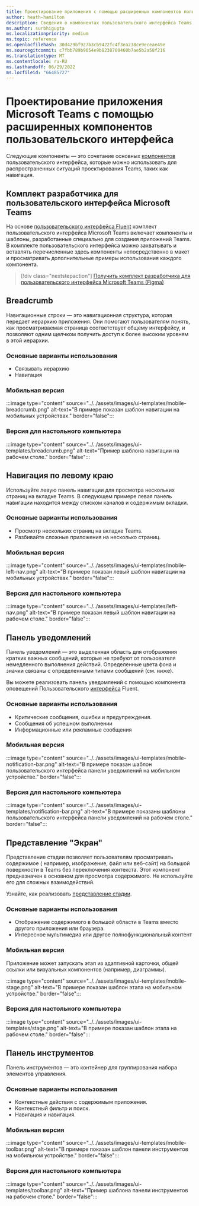 ```yaml
---
title: Проектирование приложения с помощью расширенных компонентов пользовательского интерфейса
author: heath-hamilton
description: Сведения о компонентах пользовательского интерфейса Teams, таких как навигация, панель уведомлений, представление стадии, а также соответствующие варианты использования.
ms.author: surbhigupta
ms.localizationpriority: medium
ms.topic: reference
ms.openlocfilehash: 30d429bf927b3cb9422fc4f3ea238ce9eceae49e
ms.sourcegitcommit: c7fbb789b9654e9b8238700460b7ae5b2a58f216
ms.translationtype: MT
ms.contentlocale: ru-RU
ms.lasthandoff: 06/29/2022
ms.locfileid: "66485727"
---
```

# <a name="designing-your-microsoft-teams-app-with-advanced-ui-components"></a>Проектирование приложения Microsoft Teams с помощью расширенных компонентов пользовательского интерфейса

Следующие компоненты — это сочетание основных [компонентов](~/concepts/design/design-teams-app-basic-ui-components.md) пользовательского интерфейса, которые можно использовать для распространенных ситуаций проектирования Teams, таких как навигация.

## <a name="microsoft-teams-ui-kit"></a>Комплект разработчика для пользовательского интерфейса Microsoft Teams

На основе <a href="https://fluentsite.z22.web.core.windows.net/" target="_blank">пользовательского интерфейса Fluent</a> комплект пользовательского интерфейса Microsoft Teams включает компоненты и шаблоны, разработанные специально для создания приложений Teams. В комплекте пользовательского интерфейса можно захватывать и вставлять перечисленные здесь компоненты непосредственно в макет и просматривать дополнительные примеры использования каждого компонента.

> [!div class="nextstepaction"]
> [Получить комплект разработчика для пользовательского интерфейса Microsoft Teams (Figma)](https://www.figma.com/community/file/916836509871353159)

## <a name="breadcrumb"></a>Breadcrumb

Навигационные строки — это навигационная структура, которая передает иерархию приложения. Они помогают пользователям понять, как просматриваемая страница соответствует общему интерфейсу, и позволяют одним щелчком получить доступ к более высоким уровням в этой иерархии.

### <a name="top-use-cases"></a>Основные варианты использования

* Связывать иерархию
* Навигация

### <a name="mobile"></a>Мобильная версия

:::image type="content" source="../../assets/images/ui-templates/mobile-breadcrumb.png" alt-text="В примере показан шаблон навигации на мобильных устройствах." border="false":::

### <a name="desktop"></a>Версия для настольного компьютера

:::image type="content" source="../../assets/images/ui-templates/breadcrumb.png" alt-text="Пример шаблона навигации на рабочем столе." border="false":::

## <a name="left-nav"></a>Навигация по левому краю

Используйте левую панель навигации для просмотра нескольких страниц на вкладке Teams. В следующем примере левая панель навигации находится между списком каналов и содержимым вкладки.

### <a name="top-use-cases"></a>Основные варианты использования

* Просмотр нескольких страниц на вкладке Teams.
* Разбивайте сложные приложения на несколько страниц.

### <a name="mobile"></a>Мобильная версия

:::image type="content" source="../../assets/images/ui-templates/mobile-left-nav.png" alt-text="В примере показан левый шаблон навигации на мобильных устройствах." border="false":::

### <a name="desktop"></a>Версия для настольного компьютера

:::image type="content" source="../../assets/images/ui-templates/left-nav.png" alt-text="В примере показан левый шаблон навигации на рабочем столе." border="false":::

## <a name="notification-bar"></a>Панель уведомлений

Панель уведомлений — это выделенная область для отображения кратких важных сообщений, которые не требуют от пользователя немедленного выполнения действий. Определенные цвета фона и значки связаны с определенными типами сообщений (см. ниже).

Вы можете реализовать панель уведомлений с помощью компонента оповещений Пользовательского [интерфейса](https://fluentsite.z22.web.core.windows.net/0.59.0/components/alert/definition) Fluent.

### <a name="top-use-cases"></a>Основные варианты использования

* Критические сообщения, ошибки и предупреждения.
* Сообщения об успешном выполнении
* Информационные или рекламные сообщения

### <a name="mobile"></a>Мобильная версия

:::image type="content" source="../../assets/images/ui-templates/mobile-notification-bar.png" alt-text="В примере показан шаблон пользовательского интерфейса панели уведомлений на мобильном устройстве." border="false":::

### <a name="desktop"></a>Версия для настольного компьютера

:::image type="content" source="../../assets/images/ui-templates/notification-bar.png" alt-text="В примере показаны шаблоны пользовательского интерфейса панели уведомлений на рабочем столе." border="false":::

## <a name="stage-view"></a>Представление "Экран"

Представление стадии позволяет пользователям просматривать содержимое ( например, изображение, файл или веб-сайт) на большой поверхности в Teams без переключения контекста. Этот компонент предназначен в основном для просмотра содержимого. Не используйте его для сложных взаимодействий.

Узнайте, как реализовать [представление стадии](~/tabs/tabs-link-unfurling.md).

### <a name="top-use-cases"></a>Основные варианты использования

* Отображение содержимого в большой области в Teams вместо другого приложения или браузера.
* Интересное мультимедиа или другое полнофункциональный контент

### <a name="mobile"></a>Мобильная версия

Приложение может запускать этап из адаптивной карточки, общей ссылки или визуальных компонентов (например, диаграммы).

:::image type="content" source="../../assets/images/ui-templates/mobile-stage.png" alt-text="В примере показан шаблон этапа на мобильном устройстве." border="false":::

### <a name="desktop"></a>Версия для настольного компьютера

:::image type="content" source="../../assets/images/ui-templates/stage.png" alt-text="В примере показан шаблон этапа на рабочем столе." border="false":::

## <a name="toolbar"></a>Панель инструментов

Панель инструментов — это контейнер для группирования набора элементов управления.

### <a name="top-use-cases"></a>Основные варианты использования

* Контекстные действия с содержимым приложения.
* Контекстный фильтр и поиск.
* Навигация и навигация.

### <a name="mobile"></a>Мобильная версия

:::image type="content" source="../../assets/images/ui-templates/mobile-toolbar.png" alt-text="В примере показан шаблон панели инструментов на мобильном устройстве." border="false":::

### <a name="desktop"></a>Версия для настольного компьютера

:::image type="content" source="../../assets/images/ui-templates/toolbar.png" alt-text="Пример шаблона панели инструментов на рабочем столе." border="false":::
